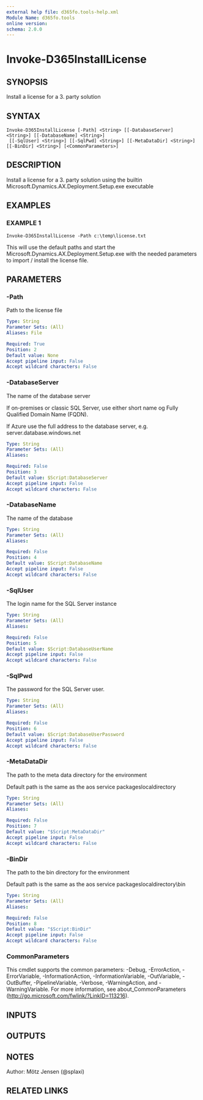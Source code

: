 ```yaml
---
external help file: d365fo.tools-help.xml
Module Name: d365fo.tools
online version:
schema: 2.0.0
---
```


# Invoke-D365InstallLicense

## SYNOPSIS
Install a license for a 3.
party solution

## SYNTAX

```
Invoke-D365InstallLicense [-Path] <String> [[-DatabaseServer] <String>] [[-DatabaseName] <String>]
 [[-SqlUser] <String>] [[-SqlPwd] <String>] [[-MetaDataDir] <String>] [[-BinDir] <String>] [<CommonParameters>]
```

## DESCRIPTION
Install a license for a 3.
party solution using the builtin
Microsoft.Dynamics.AX.Deployment.Setup.exe executable

## EXAMPLES

### EXAMPLE 1
```
Invoke-D365InstallLicense -Path c:\temp\license.txt
```

This will use the default paths and start the Microsoft.Dynamics.AX.Deployment.Setup.exe
with the needed parameters to import / install the license file.

## PARAMETERS

### -Path
Path to the license file

```yaml
Type: String
Parameter Sets: (All)
Aliases: File

Required: True
Position: 2
Default value: None
Accept pipeline input: False
Accept wildcard characters: False
```

### -DatabaseServer
The name of the database server

If on-premises or classic SQL Server, use either short name og Fully Qualified Domain Name (FQDN).

If Azure use the full address to the database server, e.g.
server.database.windows.net

```yaml
Type: String
Parameter Sets: (All)
Aliases:

Required: False
Position: 3
Default value: $Script:DatabaseServer
Accept pipeline input: False
Accept wildcard characters: False
```

### -DatabaseName
The name of the database

```yaml
Type: String
Parameter Sets: (All)
Aliases:

Required: False
Position: 4
Default value: $Script:DatabaseName
Accept pipeline input: False
Accept wildcard characters: False
```

### -SqlUser
The login name for the SQL Server instance

```yaml
Type: String
Parameter Sets: (All)
Aliases:

Required: False
Position: 5
Default value: $Script:DatabaseUserName
Accept pipeline input: False
Accept wildcard characters: False
```

### -SqlPwd
The password for the SQL Server user.

```yaml
Type: String
Parameter Sets: (All)
Aliases:

Required: False
Position: 6
Default value: $Script:DatabaseUserPassword
Accept pipeline input: False
Accept wildcard characters: False
```

### -MetaDataDir
The path to the meta data directory for the environment 

Default path is the same as the aos service packageslocaldirectory

```yaml
Type: String
Parameter Sets: (All)
Aliases:

Required: False
Position: 7
Default value: "$Script:MetaDataDir"
Accept pipeline input: False
Accept wildcard characters: False
```

### -BinDir
The path to the bin directory for the environment

Default path is the same as the aos service packageslocaldirectory\bin

```yaml
Type: String
Parameter Sets: (All)
Aliases:

Required: False
Position: 8
Default value: "$Script:BinDir"
Accept pipeline input: False
Accept wildcard characters: False
```

### CommonParameters
This cmdlet supports the common parameters: -Debug, -ErrorAction, -ErrorVariable, -InformationAction, -InformationVariable, -OutVariable, -OutBuffer, -PipelineVariable, -Verbose, -WarningAction, and -WarningVariable.
For more information, see about_CommonParameters (http://go.microsoft.com/fwlink/?LinkID=113216).

## INPUTS

## OUTPUTS

## NOTES
Author: Mötz Jensen (@splaxi)

## RELATED LINKS
